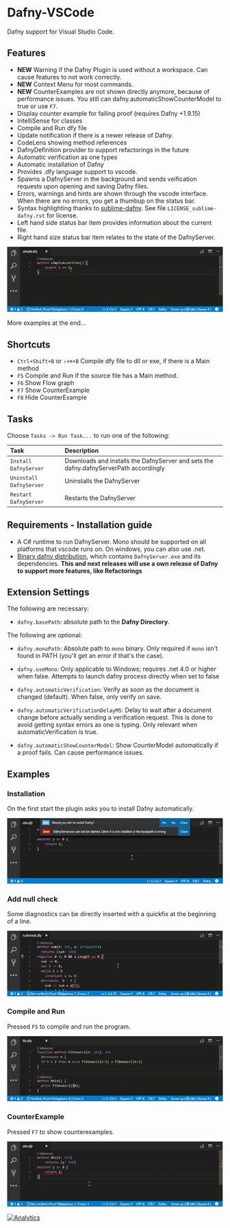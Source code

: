 # Dafny-VSCode

Dafny support for Visual Studio Code.

## Features

* **NEW** Warning if the Dafny Plugin is used without a workspace. Can cause features to not work correctly. 
* **NEW** Context Menu for most commands. 
* **NEW** CounterExamples are not shown directly anymore, because of performance issues. You still can dafny.automaticShowCounterModel to true or use `F7`. 
* Display counter example for failing proof (requires Dafny +1.9.15)
* IntelliSense for classes
* Compile and Run dfy file
* Update notification if there is a newer release of Dafny. 
* CodeLens showing method references
* DafnyDefinition provider to support refactorings in the future 
* Automatic verification as one types 
* Automatic installation of Dafny
* Provides .dfy language support to vscode.
* Spawns a DafnyServer in the background and sends veification requests upon opening and saving Dafny files.
* Errors, warnings and hints are shown through the vscode interface. When there are no errors, you get a thumbup on the status bar.
* Syntax highlighting thanks to [sublime-dafny](https://github.com/erggo/sublime-dafny). See file `LICENSE_sublime-dafny.rst` for license. 
* Left hand side status bar item provides information about the current file.
* Right hand size status bar item relates to the state of the DafnyServer.

![assertions animation](simpleassert.gif)

More examples at the end...

## Shortcuts

* `Ctrl+Shift+B` or `⇧+⌘+B` Compile dfy file to dll or exe, if there is a Main method
* `F5` Compile and Run if the source file has a Main method. 
* `F6` Show Flow graph
* `F7` Show CounterExample
* `F8` Hide CounterExample

## Tasks

Choose `Tasks -> Run Task...` to run one of the following:

| Task                    | Description                                                                           |
| :---------------------- |:------------------------------------------------------------------------------------- | 
| `Install DafnyServer`   | Downloads and installs the DafnyServer and sets the dafny.dafnyServerPath accordingly |
| `Uninstall DafnyServer` | Uninstalls the DafnyServer                                                            |
| `Restart DafnyServer`   | Restarts the DafnyServer                                                              |

## Requirements - Installation guide
* A C# runtime to run DafnyServer. Mono should be supported on all platforms that vscode runs on. On windows, you can also use .net.
* [Binary dafny distribution](https://github.com/FunctionalCorrectness/dafny-microsoft/releases), which contains `DafnyServer.exe` and its dependencies. **This and next releases will use a own release of Dafny to support more features, like Refactorings**

## Extension Settings

The following are necessary:

* `dafny.basePath`: absolute path to the **Dafny Directory**. 

The following are optional:

* `dafny.monoPath`: Absolute path to `mono` binary. Only required if `mono` isn't found in PATH (you'll get an error if that's the case).

* `dafny.useMono`: Only applicable to Windows; requires .net 4.0 or higher when false. Attempts to launch dafny process directly when set to false 

* `dafny.automaticVerification`: Verify as soon as the document is changed (default). When false, only verify on save.

* `dafny.automaticVerificationDelayMS`: Delay to wait after a document change before actually sending a verification request. This is done to avoid getting syntax errors as one is typing. Only relevant when automaticVerification is true.

* `dafny.automaticShowCounterModel`: Show CounterModel automatically if a proof fails. Can cause performance issues.

## Examples

### Installation
On the first start the plugin asks you to install Dafny automatically. 

![assertions animation](installation.gif)

### Add null check
Some diagnostics can be directly inserted with a quickfix at the beginning of a line.

![assertions animation](addnullcheck.gif)

### Compile and Run
Pressed `F5` to compile and run the program.

![assertions animation](compileandrun.gif)

### CounterExample
Pressed `F7` to show counterexamples.

![assertions animation](counterexample.gif)

[![Analytics](https://ga-beacon.appspot.com/UA-98083145-1/FunctionalCorrectness/dafny-vscode?pixel)](https://github.com/FunctionalCorrectness/dafny-vscode)
